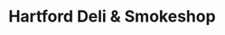 ---
title: "Hartford Deli & Smokeshop"
url: /delran/hartford-deli-and-smokeshop/
shop: convenience
---